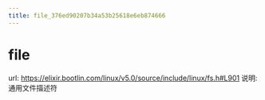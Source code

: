 ```yaml
---
title: file_376ed90207b34a53b25618e6eb874666
---
```


# file

url: https://elixir.bootlin.com/linux/v5.0/source/include/linux/fs.h#L901
说明: 通用文件描述符